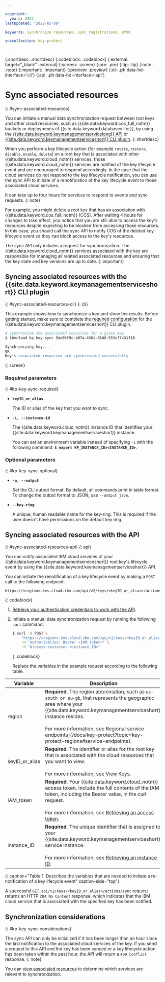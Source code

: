 ```yaml
---

copyright:
  years: 2022
lastupdated: "2022-03-09"

keywords: synchronize resources, sync registrations, BYOK

subcollection: key-protect

---
```


{:shortdesc: .shortdesc}
{:codeblock: .codeblock}
{:external: target="_blank" .external}
{:screen: .screen}
{:pre: .pre}
{:tip: .tip}
{:note: .note}
{:important: .important}
{:preview: .preview}
{:cli: .ph data-hd-interface='cli'}
{:api: .ph data-hd-interface='api'}

# Sync associated resources
{: #sync-associated-resources}

You can initiate a manual data synchronization request between root keys
and other cloud resources, such as {{site.data.keyword.cos_full_notm}} buckets or deployments of {{site.data.keyword.databases-for}}, by using the
[{{site.data.keyword.keymanagementservicelong}} API](/apidocs/key-protect) or [{{site.data.keyword.keymanagementserviceshort}} CLI plugin](/docs/key-protect?topic=key-protect-cli-plugin-key-protect-cli-reference).
{: shortdesc}


When you perform a key lifecycle action (for example `rotate`, `restore`,
`disable`, `enable`, `delete`) on a root key that is associated with other
{{site.data.keyword.cloud_notm}} services, those {{site.data.keyword.cloud_notm}} services are notified of the key
lifecycle event and are encouraged to respond accordingly. In the case that
the cloud services do not respond to the key lifecycle notification, you can
use the sync API to initiate of a renotification of the key lifecycle event
to those associated cloud services.

It can take up to four hours for services to respond to events and sync requests.
{: note}

For example, you might delete a root key that has an association with {{site.data.keyword.cos_full_notm}} (COS). After waiting 4 hours for changes to take
effect, you notice that you are still able to access the key's resources
despite expecting to be blocked from accessing those resources. In this case,
you should call the sync API to notify COS of the deleted key lifecycle
event so they can block access to the key's resources.

The sync API only initiates a request for synchronization. The {{site.data.keyword.cloud_notm}} services
associated with the key are responsible for managing all related associated
resources and ensuring that the key state and key versions are up to date.
{: important}

## Syncing associated resources with the {{site.data.keyword.keymanagementserviceshort}} CLI plugin
{: #sync-associated-resources-cli}
{: cli}

This example shows how to synchronize a key and show the results. Before getting started, make sure to complete the [required configuration](/docs/key-protect?topic=key-protect-set-up-cli) for the {{site.data.keyword.keymanagementserviceshort}} CLI plugin.

```sh
# synchronize the associated resources for a given key
$ ibmcloud kp key sync 94c06f9c-a07a-4961-8548-553cf7431f18

Synchronizing key...
OK
Key's associated resources are synchronized successfully
```
{: screen}

### Required parameters
{: #kp-key-sync-required}

* **`keyID_or_alias`**

   The ID or alias of the key that you want to sync.

* **`-i, --instance-id`**

   The {{site.data.keyword.cloud_notm}} instance ID that identifies your {{site.data.keyword.keymanagementserviceshort}} instance.

   You can set an environment variable instead of specifying `-i` with the following command: **`$ export KP_INSTANCE_ID=<INSTANCE_ID>`**.

### Optional parameters
{: #kp-key-sync-optional}

* **`-o, --output`**

   Set the CLI output format. By default, all commands print in table format. To change the output format to JSON, use `--output json`.

* **`--key-ring`**

   A unique, human readable name for the key-ring. This is required if the user doesn't have permissions on the default key ring.



## Syncing associated resources with the API
{: #sync-associated-resources-api}
{: api}

You can notify associated IBM cloud services of your
{{site.data.keyword.keymanagementserviceshort}} root key's lifecycle event by
using the {{site.data.keyword.keymanagementserviceshort}} API.

You can initiate the renotification of a key lifecycle event by making a
`POST` call to the following endpoint.

```plaintext
https://<region>.kms.cloud.ibm.com/api/v2/keys/<keyID_or_alias>/actions/sync
```
{: codeblock}

1. [Retrieve your authentication credentials to work with the API](/docs/key-protect?topic=key-protect-set-up-api).

2. Initiate a manual data synchronization request by running the
    following `curl` command.

    ```sh
    $ curl -X POST \
        "https://<region>.kms.cloud.ibm.com/api/v2/keys/<keyID_or_alias>/actions/sync" \
        -H "authorization: Bearer <IAM_token>" \
        -H "bluemix-instance: <instance_ID>"
    ```
    {: codeblock}

    Replace the variables in the example request according to the following
    table.

|Variable|Description|
|--- |--- |
|region|**Required**. The region abbreviation, such as `us-south or eu-gb`, that represents the geographic area where your {{site.data.keyword.keymanagementserviceshort}} instance resides.<br><br>For more information, see Regional service endpoints](/docs/key-protect?topic=key-protect-regions#service-endpoints).|
|keyID_or_alias|**Required**. The identifier or alias for the root key that is associated with the cloud resources that you want to view.<br><br>For more information, see [View Keys](/docs/key-protect?topic=key-protect-view-keys).|
|IAM_token|**Required**. Your {{site.data.keyword.cloud_notm}} access token. Include the full contents of the IAM token, including the Bearer value, in the curl request.<br><br>For more information, see [Retrieving an access token](/docs/key-protect?topic=key-protect-retrieve-access-token).|
|instance_ID|**Required**. The unique identifier that is assigned to your {{site.data.keyword.keymanagementserviceshort}} service instance.<br><br>For more information, see [Retrieving an instance ID](/docs/key-protect?topic=key-protect-retrieve-instance-ID).|
{: caption="Table 1. Describes the variables that are needed to initiate a re-notification of a key lifecycle event" caption-side="top"}


A successful `GET api/v2/keys/<keyID_or_alias>/actions/sync` request returns an HTTP `204 No Content`
response, which indicates that the IBM cloud service that is associated with the specified key
has been notified.

## Synchronization considerations
{: #kp-key-sync-considerations}

The sync API can only be initialized if it has been longer than an hour since the last
notification to the associated cloud services of the key. If you send a request to this API and
the key has been synced or a key lifecycle action has been taken within the past hour,
the API will return a `409 Conflict` response.
{: note}

You can [view associated resources](/docs/key-protect?topic=key-protect-view-protected-resources) to determine which services are relevant to synchronization. 
